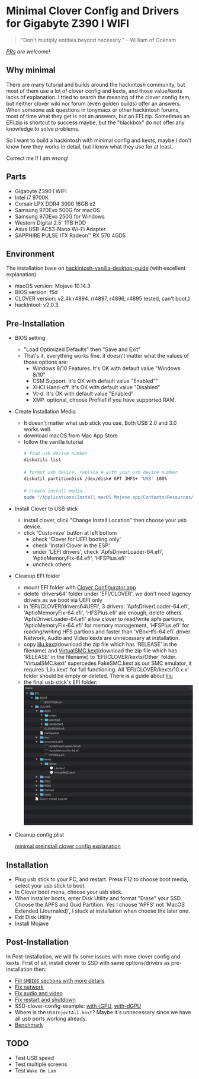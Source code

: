 # Minimal Clover Config and Drivers for Gigabyte Z390 I WIFI

>“Don't multiply entities beyond necessity.” --William of Ockham

*[PRs](https://github.com/icymind/hackintosh/pulls) are welcome!*

## Why minimal

There are many tutorial and builds around the hackintosh community, but most of them use a lot of clover config and kexts, and those value/kexts lacks of explanation. I tried to search the meaning of the clover config item, but neither clover wiki nor forum (even golden builds) offer an answers. When someone ask questions in tonymacx or other hackintosh forums, most of time what they get is not an answers, but an EFI.zip. Sometimes an EFI.zip is shortcut to success maybe, but the "blackbox" do not offer any knowledge to solve problems.

So I want to build a hackintosh with minimal config and kexts, maybe I don't know how they works in detail, but I know what they use for at least.

Correct me if I am wrong!

## Parts

- Gigabyte Z390 I WIFI
- Intel i7 9700K
- Corsair LPX DDR4 3000 16GB x2
- Samsung 970Evo 500G for macOS
- Samsung 970Evo 250G for Windows
- Western Digital 2.5' 1TB HDD
- Asus USB-AC53-Nano Wi-Fi Adapter
- SAPPHIRE PULSE ITX Radeon™ RX 570 4GD5

## Environment

The installation base on [hackintosh-vanilla-desktop-guide](https://hackintosh.gitbook.io/-r-hackintosh-vanilla-desktop-guide/) (with excellent explanation).

- macOS version: Mojave 10.14.3
- BIOS version: f5d
- CLOVER version: v2.4k r4894. (r4897, r4896, r4895 tested, can't boot.)
- hackintool: v2.0.3

## Pre-Installation

- BIOS setting
  - "Load Optimized Defaults" then "Save and Exit"
  - That's it, everything works fine. it doesn't matter what the values of those options are:
    - Windows 8/10 Features. It's OK with default value "Windows 8/10"
    - CSM Support. It's OK with default value "Enabled""
    - XHCI Hand-off. It's OK with default value "Disabled"
    - Vt-d. It's OK with default value "Enabled"
    - XMP. optional, choose Profile1 if you have supported RAM.

- Create Installation Media
  - It doesn't matter what usb stick you use. Both USB 2.0 and 3.0 works well.
  - download macOS from Mac App Store
  - follow the vanilla tutorial
    ```bash
    # find usb device number
    diskutils list

    # format usb device, replace # with your usb device number
    diskutil partitionDisk /dev/disk# GPT JHFS+ "USB" 100%

    # create install media
    sudo "/Applications/Install macOS Mojave.app/Contents/Resources/createinstallmedia" --volume /Volumes/USB
    ```

- Install Clover to USB stick
  - install clover, click "Change Install Location" then choose your usb device.
  - click 'Customize' button at left bottom
    - check 'Clover for UEFI booting only'
    - check 'Install Clover in the ESP'
    - under 'UEFI drivers', check 'ApfsDriverLoader-64.efi', 'AptioMemoryFix-64.efi', 'HFSPlus.efi'
    - uncheck others

- Cleanup EFI folder
  - mount EFI folder with [Clover Configurator.app](https://mackie100projects.altervista.org/download/ccg/)
  - delete 'drivers64' folder under 'EFI/CLOVER', we don't need lagency drivers as we boot via UEFI only
  - in 'EFI/CLOVER/drivers64UEFI', 3 drivers: 'ApfsDriverLoader-64.efi', 'AptioMemoryFix-64.efi', 'HFSPlus.efi' are enough, delete others. 'ApfsDriverLoader-64.efi' allow clover to read/write apfs partions, 'AptioMemoryFix-64.efi' for memory management, 'HFSPlus.efi' for reading/writing HFS partions and faster than 'VBoxHfs-64.efi' driver. Network, Audio and Video kexts are unnecessary at installation.
  - copy [lilu.kext](https://github.com/acidanthera/Lilu/releases)(download the zip file which has 'RELEASE' in the filename) and [VirtualSMC.kext](https://github.com/acidanthera/VirtualSMC/releases)(download the zip file which has 'RELEASE' in the filename) to 'EFI/CLOVER/kexts/Other' folder. 'VirtualSMC.kext' supercedes FakeSMC.kext as our SMC emulator, it requires 'Lilu.kext' for full functioning. All 'EFI/CLOVER/kexts/10.x.x' folder should be empty or deleted. There is a guide about [lilu](https://www.tonymacx86.com/threads/an-idiots-guide-to-lilu-and-its-plug-ins.260063/)
  - the final usb stick's EFI folder: ![USB-EFI-folder](./screenshots/USB-EFI-folder.png)

- Cleanup config.plist

  [minimal preinstall clover config explanation](./minimal-usb-stick-config-explanation.md)

## Installation

- Plug usb stick to your PC, and restart. Press F12 to choose boot media, select your usb stick to boot.
- In Clover boot menu, choose your usb stick.
- When installer boots, enter Disk Utility and format "Erase" your SSD. Choose the APFS and Guid Partition. Yes I choose 'APFS' not 'MacOS Extended (Journaled)', I stuck at installation when choose the later one.
- Exit Disk Utility
- Install Mojave

## Post-Installation

In Post-Installation, we will fix some issues with more clover config and kexts. First of all, install clover to SSD with same options/drivers as pre-installation then:

- [Fill `SMBIOS` sections with more details](./post-installation-fill-smbios.md)
- [Fix network](./post-installation-fix-network.md)
- [Fix audio and video](./post-installation-fix-audio-video.md)
- [Fix restart and shutdown](./post-installation-fix-restart-shutdown.md)
- SSD-clover-config-example: [with-iGPU](./ssd-clover-config-example-igpu.plist), [with-dGPU](./ssd-clover-config-example-dgpu.plist)
- Where is the `USBInjectAll.kext`? Maybe it's unnecessary since we have all usb ports working already.
- [Benchmark](./benchmark.md)

## TODO

- Test USB speed
- Test multiple screens
- Test `Wake On Lan`
